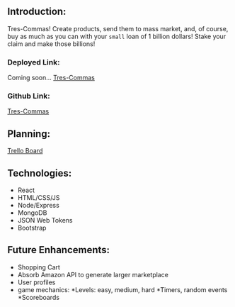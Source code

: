 ## Introduction:

Tres-Commas! Create products, send them to mass market, and, of course, buy as much as you can with your `small` loan of 1 billion dollars! Stake your claim and make those billions!

### Deployed Link:

Coming soon...
[Tres-Commas]()

### Github Link:

[Tres-Commas](https://github.com/drmartirosian/PROJ4)

## Planning:

[Trello Board](https://trello.com/b/RzH2m8Gt/tres-commas)

## Technologies:

- React
- HTML/CSS/JS
- Node/Express
- MongoDB
- JSON Web Tokens
- Bootstrap


## Future Enhancements:

- Shopping Cart
- Absorb Amazon API to generate larger marketplace
- User profiles
- game mechanics:
    *Levels: easy, medium, hard
    *Timers, random events
    *Scoreboards